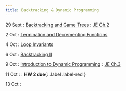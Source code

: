 ```yaml
---
title: Backtracking & Dynamic Programming
---
```


29 Sept
: [Backtracking and Game Trees](https://msu.github.io/csci-432-fall2023/assets/pdfs/09-29_notes.pdf)
   : [JE Ch.2](https://jeffe.cs.illinois.edu/teaching/algorithms/book/01-backtracking.pdf) 

2 Oct
: [Termination and Decrementing Functions](https://msu.github.io/csci-432-fall2023/assets/pdfs/10-02_notes.pdf)

4 Oct
: [Loop Invariants](https://msu.github.io/csci-432-fall2023/assets/pdfs/10-04_notes.pdf)

6 Oct
: [Backtracking II](https://msu.github.io/csci-432-fall2023/assets/pdfs/10-06_notes.pdf)

9 Oct
: [Introduction to Dynamic Programming](https://msu.github.io/csci-432-fall2023/assets/pdfs/10-09_notes.pdf)
   : [JE Ch.3](https://jeffe.cs.illinois.edu/teaching/algorithms/book/01-recursion.pdf) 


11 Oct
:
: **HW 2 due**{: .label .label-red }

13 Oct
:

